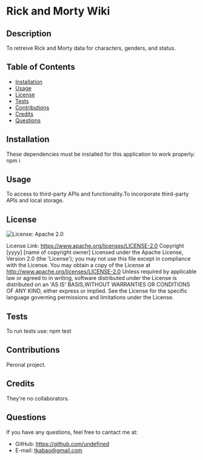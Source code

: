 # Rick and Morty Wiki

  ## Description 
  To retreive Rick and Morty data for characters, genders, and status.


  ## Table of Contents
  * [Installation](#installation)
  * [Usage](#usage)
  * [License](#license)
  * [Tests](#Tests)
  * [Contributions](#Contributions)
  * [Credits](#credits)
  * [Questions](#questions)

  
  ## Installation 
  These dependencies must be installed for this application to work properly: npm i
  ## Usage
  To access to third-party APIs and functionality.To incorporate third-party APIs and local storage.

  ## License
  ![License: Apache 2.0](https://img.shields.io/badge/License-Apache%202.0-blue.svg)

  License Link: https://www.apache.org/licenses/LICENSE-2.0
  Copyright [yyyy] [name of copyright owner] Licensed under the Apache License, Version 2.0 (the 'License'); you may not use this file except in compliance with the License. You may obtain a copy of the License at http://www.apache.org/licenses/LICENSE-2.0 Unless required by applicable law or agreed to in writing, software distributed under the License is distributed on an 'AS IS' BASIS,WITHOUT WARRANTIES OR CONDITIONS OF ANY KIND, either express or implied. See the License for the specific language governing permissions and limitations under the License.

  ## Tests
  To run tests use: npm test

  ## Contributions
  Peronal project.

  ## Credits
  They're no collaborators.

  ## Questions
  If you have any questions, feel free to cantact me at: 
  * GitHub: https://github.com/undefined
  * E-mail: tkabao@gmail.com

